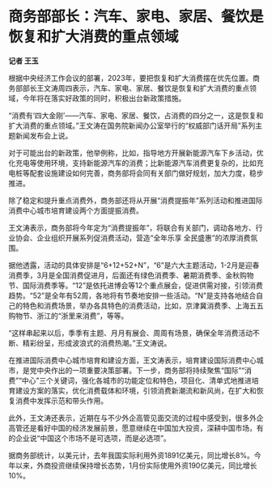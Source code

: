 # 商务部部长：汽车、家电、家居、餐饮是恢复和扩大消费的重点领域

**记者 王玉**

根据中央经济工作会议的部署，2023年，要把恢复和扩大消费摆在优先位置。商务部部长王文涛周四表示，汽车、家电、家居、餐饮是恢复和扩大消费的重点领域，今年将在落实好政策的同时，积极出台新政策措施。

“消费有‘四大金刚’——汽车、家电、家居、餐饮，占消费的四分之一，这是恢复和扩大消费的重点领域。”王文涛在国务院新闻办公室举行的“权威部门话开局”系列主题新闻发布会上说。

对于可能出台的新政策，他举例称，比如，指导地方开展新能源汽车下乡活动，优化充电等使用环境，支持新能源汽车的消费；比新能源汽车消费更复杂的，比如充电桩等配套设施建设如何完善，商务部将会同有关部门做好规划，加大力度，稳步推进。

除了稳定和提升重点消费外，商务部还将从开展“消费提振年”系列活动和推进国际消费中心城市培育建设两个方面提振消费。

王文涛表示，商务部将今年定为“消费提振年”，将联合有关部门，调动各地方、行业协会、企业组织开展系列促消费活动，营造“全年乐享 全民盛惠”的浓厚消费氛围。

据他透露，活动的具体安排是“6+12+52+N”，“6”是六大主题活动，1-2月是迎春消费季，3月是全国消费促进月，后面还有绿色消费季、暑期消费季、金秋购物节、国际消费季等。“12”是依托进博会等12个重点展会，促进供需对接，引领消费趋势。“52”是全年有52周，各地将有节奏地安排一些活动。“N”是支持各地结合自己的特色和消费场景，举办各具特色的消费活动，比如，京津冀消费季、上海五五购物节、浙江的“浙里来消费”，等等。

“这样串起来以后，季季有主题、月月有展会、周周有场景，确保全年消费活动不断、精彩纷呈，形成波浪式的消费热潮。”王文涛说。

在推进国际消费中心城市培育和建设方面，王文涛表示，培育建设国际消费中心城市，是党中央作出的一项重要决策部署。下一步，商务部将持续聚焦“国际”“消费”“中心”三个关键词，强化各城市的功能定位和特色，项目化、清单式地推进培育建设方案的落实，优化消费载体和环境，引领消费新潮流和新风尚，在扩大和恢复消费中发挥示范和带头作用。

此外，王文涛还表示，近期在与不少外企高管见面交流的过程中感受到，很多外企高管还是看好中国的经济发展前景，愿意继续在中国加大投资，深耕中国市场，有的企业说“中国这个市场不是可选项，而是必选项”。

据商务部统计，以美元计，去年我国实际利用外资1891亿美元，同比增长8%。今年以来，外商投资继续保持增长态势，1月份实际使用外资190亿美元，同比增长10%。

